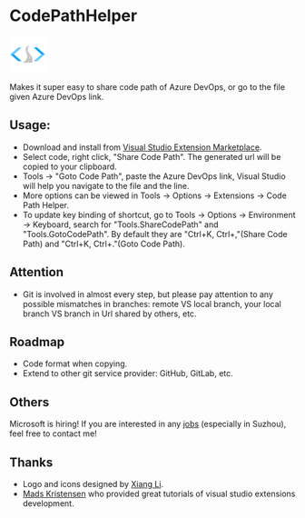 # CodePathHelper
![Icon](./CodePathHelper/Resources/Icon-small.png)

Makes it super easy to share code path of Azure DevOps, or go to the file given Azure DevOps link.

## Usage:

- Download and install from [Visual Studio Extension Marketplace](https://marketplace.visualstudio.com/items?itemName=Zixuan-Wang.codepathhelper).
- Select code, right click, "Share Code Path". The generated url will be copied to your clipboard.
- Tools -> "Goto Code Path", paste the Azure DevOps link, Visual Studio will help you navigate to the file and the line.
- More options can be viewed in Tools -> Options -> Extensions -> Code Path Helper.
- To update key binding of shortcut, go to Tools -> Options -> Environment -> Keyboard, search for "Tools.ShareCodePath" and "Tools.GotoCodePath". By default they are "Ctrl+K, Ctrl+,"(Share Code Path) and "Ctrl+K, Ctrl+."(Goto Code Path).

## Attention
- Git is involved in almost every step, but please pay attention to any possible mismatches in branches: remote VS local branch, your local branch VS branch in Url shared by others, etc.

## Roadmap
- Code format when copying.
- Extend to other git service provider: GitHub, GitLab, etc.
 
## Others
Microsoft is hiring! If you are interested in any [jobs](https://careers.microsoft.com/us/en) (especially in Suzhou), feel free to contact me!

## Thanks
- Logo and icons designed by [Xiang Li](https://lxlhf940306.wixsite.com/mysite).
- [Mads Kristensen](https://github.com/madskristensen) who provided great tutorials of visual studio extensions development.
